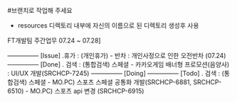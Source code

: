 #브랜치로 작업해 주세요 

* resources 디렉토리 내부에 자신의 이름으로 된 디렉토리 생성후 사용



FT개발팀 주간업무 07.24 ~ 07.28]

————— [Issue]
.휴가 
    : (개인휴가)
        - 반차 : 개인사정으로 인한 오전반차 (07.24)
————— [Done]
. 검색
    : (통합검색) 스페셜
        - 카카오게임 배너형 프로모션(음양사) : UI/UX 개발(SRCHCP-7245)
————— [Doing]
————— [Todo]
. 검색
    : (통합검색) 스페셜
        - MO.PC) 스포츠 스페셜 공통화 개발(SRCHCP-6881, SRCHCP-6510)
        - MO.PC) 스포츠 api 변경 (SRCHCP-6915)